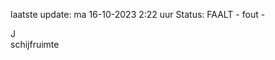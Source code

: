 laatste update: 
ma 16-10-2023  2:22   uur 
Status: FAALT - fout - 
<div class="service R">J</div><div class="service R">schijfruimte</div>